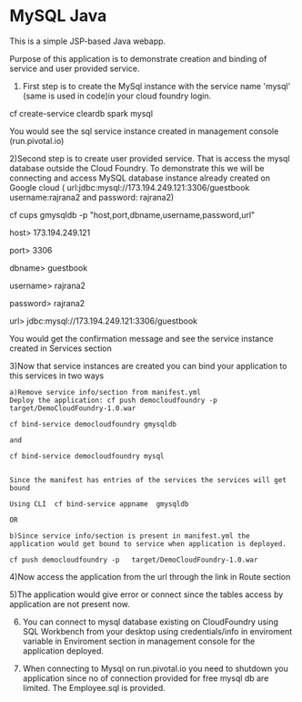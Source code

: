 # MySQL Java 

This is a simple JSP-based Java webapp. 

Purpose of this application is to demonstrate creation and binding of service and user provided service. 


1) First step is to create the MySql instance with the service name 'mysql' (same is used in code)in your cloud foundry login. 

  cf create-service cleardb spark mysql
  
  You would see the sql service instance created in management console (run.pivotal.io)
  
2)Second step is to create user provided service. That is access the mysql database outside the Cloud Foundry. To demonstrate this we will be connecting and 
access MySQL database instance already created on Google cloud ( url:jdbc:mysql://173.194.249.121:3306/guestbook  username:rajrana2 and password: rajrana2)

cf cups gmysqldb -p "host,port,dbname,username,password,url"

host> 173.194.249.121

port> 3306

dbname> guestbook

username> rajrana2

password> rajrana2

url> jdbc:mysql://173.194.249.121:3306/guestbook  


   You would get the confirmation message and see the service instance created in Services section
   
3)Now that service instances are created you can bind your application to this services in two ways

    a)Remove service info/section from manifest.yml 
    Deploy the application: cf push democloudfoundry -p   target/DemoCloudFoundry-1.0.war
    
    cf bind-service democloudfoundry gmysqldb
    
    and
    
    cf bind-service democloudfoundry mysql
    
    
    Since the manifest has entries of the services the services will get bound
    
    Using CLI  cf bind-service appname  gmysqldb
    
    OR
    
    b)Since service info/section is present in manifest.yml the application would get bound to service when application is deployed.
    
    cf push democloudfoundry -p   target/DemoCloudFoundry-1.0.war
    
4)Now access the application from the url through the link in Route section     

5)The application would give error or connect since the tables access by application are not present now.

6) You can connect to mysql database existing on CloudFoundry using SQL Workbench from your desktop using credentials/info in enviroment variable in Enviroment section in management console for the application deployed.

7) When connecting to Mysql on run.pivotal.io you need to shutdown you application since no of connection provided for free mysql db are limited. The Employee.sql is provided.   

    
    
  
